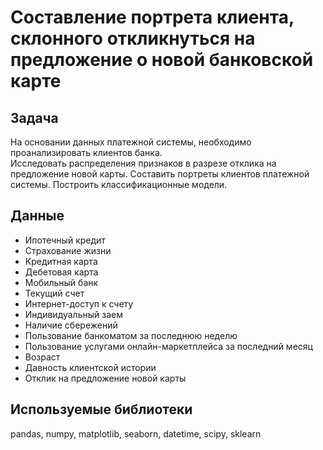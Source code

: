 # Cоставление портрета клиента, склонного откликнуться на предложение о новой банковской карте 

## Задача

На основании данных платежной системы, необходимо проанализировать клиентов банка.  
Исследовать распределения признаков в разрезе  отклика на предложение новой карты. Составить портреты клиентов платежной системы. 
Построить классификационные модели.


## Данные

* Ипотечный кредит
* Страхование жизни
* Кредитная карта
* Дебетовая карта
* Мобильный банк
* Текущий счет
* Интернет-доступ к счету
* Индивидуальный заем
* Наличие сбережений
* Пользование банкоматом за последнюю неделю
* Пользование услугами онлайн-маркетплейса за последний месяц
* Возраст
* Давность клиентской истории
* Отклик на предложение новой карты


## Используемые библиотеки

pandas, numpy, matplotlib, seaborn, datetime, scipy, sklearn
